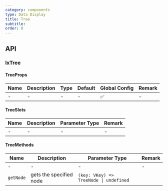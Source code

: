 ```yaml
---
category: components
type: Data Display
title: Tree
subtitle:
order: 0
---
```




## API

### IxTree

#### TreeProps

| Name | Description | Type | Default | Global Config | Remark |
| --- | --- | --- | --- | --- | --- |
| - | - | - | - | ✅ | - |

#### TreeSlots

| Name | Description | Parameter Type | Remark |
| --- | --- | --- | --- |
| - | - | - | - |

#### TreeMethods

| Name | Description | Parameter Type | Remark |
| --- | --- | --- | --- |
| - | - | - | - |
| `getNode` | gets the specified node | `(key: VKey) => TreeNode \| undefined` | |
